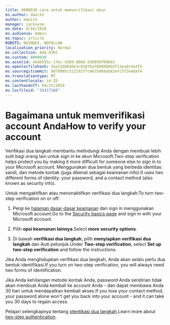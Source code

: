 ```yaml
---
title: 8000030 cara untuk memverifikasi akun
ms.author: daeite
author: daeite
manager: jackiesm
ms.date: 4/16/2018
ms.audience: Admin
ms.topic: article
ROBOTS: NOINDEX, NOFOLLOW
localization_priority: Normal
ms.collection: Adm_O365
ms.custom: 8000030
ms.assetid: e64b555c-17ec-4389-8068-d36850f09bd3
ms.openlocfilehash: d1e22bb6dde3c81876af6b8db05df12eadc4a3f5
ms.sourcegitcommit: 9d78905c512192ffc4675468abd2efc5f2e4baf4
ms.translationtype: MT
ms.contentlocale: id-ID
ms.lasthandoff: 04/23/2019
ms.locfileid: "32417166"
---
```

# <a name="how-to-verify-your-account"></a><span data-ttu-id="8d0c0-102">Bagaimana untuk memverifikasi account Anda</span><span class="sxs-lookup"><span data-stu-id="8d0c0-102">How to verify your account</span></span>

<span data-ttu-id="8d0c0-103">Verifikasi dua langkah membantu melindungi Anda dengan membuat lebih sulit bagi orang lain untuk sign in ke akun Microsoft.</span><span class="sxs-lookup"><span data-stu-id="8d0c0-103">Two-step verification helps protect you by making it more difficult for someone else to sign in to your Microsoft account.</span></span> <span data-ttu-id="8d0c0-104">Menggunakan dua bentuk yang berbeda identitas: sandi, dan metode kontak (juga dikenal sebagai keamanan info).</span><span class="sxs-lookup"><span data-stu-id="8d0c0-104">It uses two different forms of identity: your password, and a contact method (also known as security info).</span></span> 
  
<span data-ttu-id="8d0c0-105">Untuk mengaktifkan atau menonaktifkan verifikasi dua langkah:</span><span class="sxs-lookup"><span data-stu-id="8d0c0-105">To turn two-step verification on or off:</span></span>
  
1. <span data-ttu-id="8d0c0-106">Pergi ke [halaman dasar-dasar keamanan](https://go.microsoft.com/fwlink/?linkid=842325) dan sign in menggunakan Microsoft account.</span><span class="sxs-lookup"><span data-stu-id="8d0c0-106">Go to the [Security basics page](https://go.microsoft.com/fwlink/?linkid=842325) and sign in with your Microsoft account.</span></span> 
    
2. <span data-ttu-id="8d0c0-107">Pilih **opsi keamanan lainnya**.</span><span class="sxs-lookup"><span data-stu-id="8d0c0-107">Select **more security options**.</span></span> 
    
3. <span data-ttu-id="8d0c0-108">Di bawah **verifikasi dua langkah**, pilih **menyiapkan verifikasi dua langkah** dan ikuti petunjuk.</span><span class="sxs-lookup"><span data-stu-id="8d0c0-108">Under **Two-step verification**, select **Set up two-step verification** and follow the instructions.</span></span> 
    
<span data-ttu-id="8d0c0-109">Jika Anda menghidupkan verifikasi dua langkah, Anda akan selalu perlu dua bentuk identifikasi.</span><span class="sxs-lookup"><span data-stu-id="8d0c0-109">If you turn on two-step verification, you will always need two forms of identification.</span></span>
  
<span data-ttu-id="8d0c0-110">Jika Anda kehilangan metode kontak Anda, password Anda sendirian tidak akan membuat Anda kembali ke account Anda - dan dapat membawa Anda 30 hari untuk mendapatkan kembali akses.</span><span class="sxs-lookup"><span data-stu-id="8d0c0-110">If you lose your contact method, your password alone won't get you back into your account - and it can take you 30 days to regain access.</span></span> 
  
<span data-ttu-id="8d0c0-111">Pelajari selengkapnya tentang [otentikasi dua langkah](https://go.microsoft.com/fwlink/?linkid=872270).</span><span class="sxs-lookup"><span data-stu-id="8d0c0-111">Learn more about [two-step authentication](https://go.microsoft.com/fwlink/?linkid=872270).</span></span>
  

